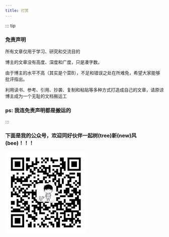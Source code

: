 ```yaml
---
title: 打赏
---
```


::: tip
### 免责声明

所有文章仅用于学习、研究和交流目的

博主的文章没有高度、深度和广度，只是凑字数。

由于博主的水平不高（其实是个菜B），不足和错误之处在所难免，希望大家能够批评指出。

利用读书、参考、引用、抄袭、复制和粘贴等多种方式打造成自己的文章，请原谅博主成为一个无耻的文档搬运工

### ps: 我连免责声明都是搬运的
:::


### 下面是我的公众号，欢迎同好伙伴一起树(tree)新(new)风(bee)！！！
<img src="../../.vuepress/public/ewm.jpg" alt="公众号" style="zoom:100%;display:block;" />

